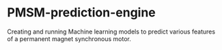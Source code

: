 # PMSM-prediction-engine
Creating and running Machine learning models to predict various features of a permanent magnet synchronous motor.
